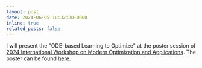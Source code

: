 ```yaml
---
layout: post
date: 2024-06-05 10:32:00+0800
inline: true
related_posts: false
---
```


I will present the "ODE-based Learning to Optimize" at the poster session of [2024 International Workshop on Modern Optimization and Applications](http://lsec.cc.ac.cn/~moa2024). The poster can be found [here](/assets/pdf/ODE_L2O_poster_MOA2024.pdf).